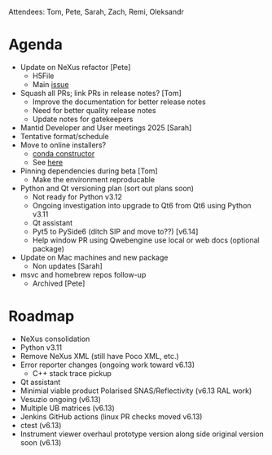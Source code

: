 Attendees: Tom, Pete, Sarah, Zach, Remi, Oleksandr

# Agenda
- Update on NeXus refactor [Pete]
   - H5File
   - Main [issue](https://github.com/mantidproject/mantid/issues/38332)
- Squash all PRs; link PRs in release notes? [Tom]
  - Improve the documentation for better release notes
  - Need for better quality release notes
  - Update notes for gatekeepers
-  Mantid Developer and User meetings 2025 [Sarah]
  - Tentative format/schedule
- Move to online installers?
  - [conda constructor](https://github.com/conda/constructor)
  - See [here](https://forum.mantidproject.org/t/how-to-install-on-linux/931)
- Pinning dependencies during beta [Tom]
  - Make the environment reproducable
- Python and Qt versioning plan (sort out plans soon)
   - Not ready for Python v3.12
   - Ongoing investigation into upgrade to Qt6 from Qt6 using Python v3.11
   - Qt assistant
   - Pyt5 to PySide6 (ditch SIP and move to??) [v6.14]
   - Help window PR using Qwebengine use local or web docs (optional package)
- Update on Mac machines and new package
  - Non updates [Sarah]
- msvc and homebrew repos follow-up
  - Archived [Pete]
  
# Roadmap
- NeXus consolidation
- Python v3.11
- Remove NeXus XML (still have Poco XML, etc.)
- Error reporter changes (ongoing work toward v6.13)
  - C++ stack trace pickup
- Qt assistant
- Minimial viable product Polarised SNAS/Reflectivity (v6.13 RAL work)
- Vesuzio ongoing (v6.13)
- Multiple UB matrices (v6.13)
- Jenkins GitHub actions (linux PR checks moved v6.13)
- ctest (v6.13)
- Instrument viewer overhaul prototype version along side original version soon (v6.13)
